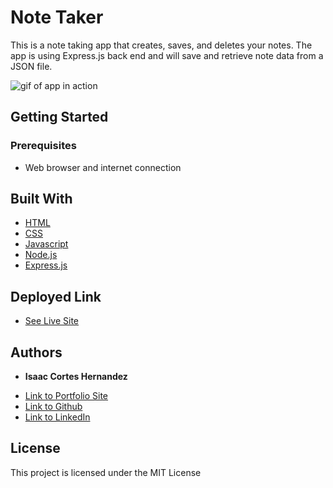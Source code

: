 # Note Taker

This is a note taking app that creates, saves, and deletes your notes. The app is using Express.js back end and will save and retrieve note data from a JSON file.

![gif of app in action]()
## Getting Started

### Prerequisites

* Web browser and internet connection

## Built With

* [HTML](https://developer.mozilla.org/en-US/docs/Web/HTML)
* [CSS](https://developer.mozilla.org/en-US/docs/Web/CSS)
* [Javascript](https://developer.mozilla.org/en-US/docs/Web/JavaScript)
* [Node.js](https://nodejs.org/docs/latest-v15.x/api/)
* [Express.js](https://expressjs.com/en/5x/api.html)
## Deployed Link

* [See Live Site](https://evening-temple-99179.herokuapp.com/)


## Authors

* **Isaac Cortes Hernandez** 

- [Link to Portfolio Site](https://icortes.github.io/my-first-portfolio/)
- [Link to Github](https://github.com/icortes)
- [Link to LinkedIn](https://www.linkedin.com/in/cortes-isaac)

## License

This project is licensed under the MIT License 

